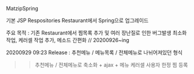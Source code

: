 
MatzipSpring

기본 JSP Respositories Restaurant에서 Spring으로 업그레이드

주요 목적 : 기존 Restaurant에서 찜목록 추가 및 여러 장난질로 인한 버그발생 최소화작업, 케러셀 작업 추가, 메소드 간편화  // 20200926~ing


20200929 09:23 Release : 추천메뉴 / 메뉴목록 / 전체메뉴로 나뉘어져있던 형식 
>> 추천메뉴 / 전체메뉴로 축소화 + ajax + 메뉴 케러셀 사용자 한정 찜 등록
